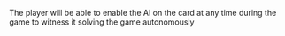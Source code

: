 The player will be able to enable the AI on the card at any time during the game to witness it solving the game autonomously